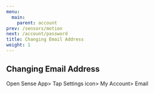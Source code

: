 ```yaml
---
menu:
  main:
    parent: account
prev: /sensors/motion
next: /account/password
title: Changing Email Address
weight: 1
---
```


## Changing Email Address

Open Sense App> Tap Settings icon> My Account>  Email
